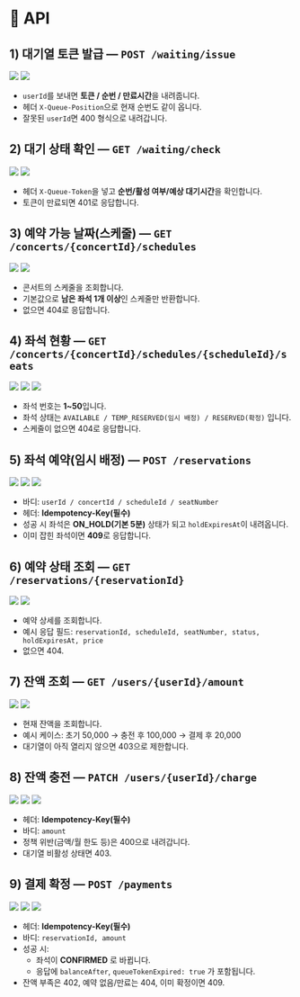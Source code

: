 # 📘 API

## 1) 대기열 토큰 발급 — `POST /waiting/issue`
![](./docs/images/API/1.png)
![](./docs/images/API/2.png)
- `userId`를 보내면 **토큰 / 순번 / 만료시간**을 내려줍니다.  
- 헤더 `X-Queue-Position`으로 현재 순번도 같이 옵니다.  
- 잘못된 `userId`면 400 형식으로 내려갑니다.

## 2) 대기 상태 확인 — `GET /waiting/check`
![](./docs/images/API/3.png)
![](./docs/images/API/4.png)
- 헤더 `X-Queue-Token`을 넣고 **순번/활성 여부/예상 대기시간**을 확인합니다.  
- 토큰이 만료되면 401로 응답합니다.

## 3) 예약 가능 날짜(스케줄) — `GET /concerts/{concertId}/schedules`
![](./docs/images/API/5.png)
![](./docs/images/API/6.png)
- 콘서트의 스케줄을 조회합니다.  
- 기본값으로 **남은 좌석 1개 이상**인 스케줄만 반환합니다.  
- 없으면 404로 응답합니다.

## 4) 좌석 현황 — `GET /concerts/{concertId}/schedules/{scheduleId}/seats`
![](./docs/images/API/7.png)
![](./docs/images/API/8.png)
![](./docs/images/API/9.png)
- 좌석 번호는 **1~50**입니다.  
- 좌석 상태는 `AVAILABLE / TEMP_RESERVED(임시 배정) / RESERVED(확정)` 입니다.  
- 스케줄이 없으면 404로 응답합니다.

## 5) 좌석 예약(임시 배정) — `POST /reservations`
![](./docs/images/API/10.png)
![](./docs/images/API/11.png)
![](./docs/images/API/12.png)
- 바디: `userId / concertId / scheduleId / seatNumber`  
- 헤더: **Idempotency-Key(필수)**  
- 성공 시 좌석은 **ON_HOLD(기본 5분)** 상태가 되고 `holdExpiresAt`이 내려옵니다.  
- 이미 잡힌 좌석이면 **409**로 응답합니다.

## 6) 예약 상태 조회 — `GET /reservations/{reservationId}`
![](./docs/images/API/13.png)
![](./docs/images/API/14.png)
- 예약 상세를 조회합니다.  
- 예시 응답 필드: `reservationId, scheduleId, seatNumber, status, holdExpiresAt, price`  
- 없으면 404.

## 7) 잔액 조회 — `GET /users/{userId}/amount`
![](./docs/images/API/15.png)
![](./docs/images/API/16.png)
- 현재 잔액을 조회합니다.  
- 예시 케이스: 초기 50,000 → 충전 후 100,000 → 결제 후 20,000  
- 대기열이 아직 열리지 않으면 403으로 제한합니다.

## 8) 잔액 충전 — `PATCH /users/{userId}/charge`
![](./docs/images/API/17.png)
![](./docs/images/API/18.png)
![](./docs/images/API/19.png)
- 헤더: **Idempotency-Key(필수)**  
- 바디: `amount`  
- 정책 위반(금액/월 한도 등)은 400으로 내려갑니다.  
- 대기열 비활성 상태면 403.

## 9) 결제 확정 — `POST /payments`
![](./docs/images/API/20.png)
![](./docs/images/API/21.png)
![](./docs/images/API/22.png)
- 헤더: **Idempotency-Key(필수)**  
- 바디: `reservationId, amount`  
- 성공 시:
  - 좌석이 **CONFIRMED** 로 바뀝니다.
  - 응답에 `balanceAfter`, `queueTokenExpired: true` 가 포함됩니다.
- 잔액 부족은 402, 예약 없음/만료는 404, 이미 확정이면 409.
